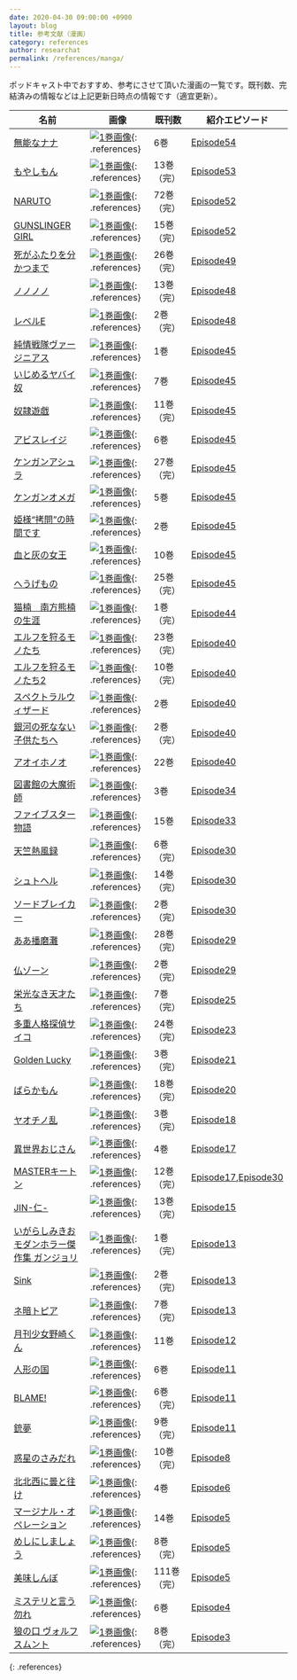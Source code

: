 ```yaml
---
date: 2020-04-30 09:00:00 +0900
layout: blog
title: 参考文献（漫画）
category: references
author: researchat
permalink: /references/manga/
---
```


ポッドキャスト中でおすすめ、参考にさせて頂いた漫画の一覧です。既刊数、完結済みの情報などは上記更新日時点の情報です（適宜更新）。

|  名前  |  画像 | 既刊数 |  紹介エピソード|
| ------ | ----- | ---- |  ------------- |
|[無能なナナ](https://www.amazon.co.jp/gp/product/B074CHB743?tag=researchatf04-22)|[![1巻画像](https://images-fe.ssl-images-amazon.com/images/I/51JCzvs7azL._SY300_.jpg)](https://www.amazon.co.jp/gp/product/B074CHB743?tag=researchatf04-22){: .references}|6巻|[Episode54](https://researchat.fm/episode/54)|
|[もやしもん](https://www.amazon.co.jp/gp/product/B074CCTK2F?tag=researchatf04-22)|[![1巻画像](https://images-fe.ssl-images-amazon.com/images/I/51+yUZa5U3L._SY300_.jpg)](https://www.amazon.co.jp/gp/product/B074CCTK2F?tag=researchatf04-22){: .references}|13巻（完）|[Episode53](https://researchat.fm/episode/53)|
|[NARUTO](https://www.amazon.co.jp/gp/product/B07571D6J4?tag=researchatf04-22)|[![1巻画像](https://images-fe.ssl-images-amazon.com/images/I/61FgjQgUXSL._SY300_.jpg)](https://www.amazon.co.jp/gp/product/B07571D6J4?tag=researchatf04-22){: .references}|72巻（完）|[Episode52](https://researchat.fm/episode/52)|
|[GUNSLINGER GIRL](https://www.amazon.co.jp/gp/product/B0756YFNXQ?tag=researchatf04-22)|[![1巻画像](https://images-fe.ssl-images-amazon.com/images/I/51eaCw5fCxL._SY300_.jpg)](https://www.amazon.co.jp/gp/product/B0756YFNXQ?tag=researchatf04-22){: .references}|15巻（完）|[Episode52](https://researchat.fm/episode/52)|
|[死がふたりを分かつまで](https://www.amazon.co.jp/gp/product/B075LJNHK3?tag=researchatf04-22)|[![1巻画像](https://images-fe.ssl-images-amazon.com/images/I/61NpifnmNeL._SY300_.jpg)](https://www.amazon.co.jp/gp/product/B075LJNHK3?tag=researchatf04-22){: .references}|26巻（完）|[Episode49](https://researchat.fm/episode/49)|
|[ノノノノ](https://www.amazon.co.jp/gp/product/B074CKQN8G?tag=researchatf04-22)|[![1巻画像](https://images-fe.ssl-images-amazon.com/images/I/51OfIKcK7qL._SY300_.jpg)](https://www.amazon.co.jp/gp/product/B074CKQN8G?tag=researchatf04-22){: .references}|13巻（完）|[Episode48](https://researchat.fm/episode/48)|
|[レベルE](https://www.amazon.co.jp/gp/product/B074CK3FRP?tag=researchatf04-22)|[![1巻画像](https://images-fe.ssl-images-amazon.com/images/I/61keVsbUctL._SY300_.jpg)](https://www.amazon.co.jp/gp/product/B074CK3FRP?tag=researchatf04-22){: .references}|2巻（完）|[Episode48](https://researchat.fm/episode/48)|
|[純情戦隊ヴァージニアス](https://www.amazon.co.jp/dp/B07YG413G9?tag=researchatf04-22)|[![1巻画像](https://m.media-amazon.com/images/I/51W2VPMS3EL._SX260_.jpg)](https://www.amazon.co.jp/dp/B07YG413G9?tag=researchatf04-22){: .references}|1巻|[Episode45](https://researchat.fm/episode/45)|
|[いじめるヤバイ奴](https://www.amazon.co.jp/gp/product/B07XTRG6QS?tag=researchatf04-22)|[![1巻画像](https://images-fe.ssl-images-amazon.com/images/I/418ynl6gUmL._SY300_.jpg)](https://www.amazon.co.jp/gp/product/B07XTRG6QS?tag=researchatf04-22){: .references}|7巻|[Episode45](https://researchat.fm/episode/45)|
|[奴隷遊戯](https://www.amazon.co.jp/dp/B078MLWMPR?tag=researchatf04-22)|[![1巻画像](https://images-fe.ssl-images-amazon.com/images/I/61zAVPii3-L._SY300_.jpg)](https://www.amazon.co.jp/dp/B078MLWMPR?tag=researchatf04-22){: .references}|11巻（完）|[Episode45](https://researchat.fm/episode/45)|
|[アビスレイジ](https://www.amazon.co.jp/dp/B07PGK4N38?tag=researchatf04-22)|[![1巻画像](https://images-fe.ssl-images-amazon.com/images/I/51ahF9UtI-L._SY300_.jpg)](https://www.amazon.co.jp/dp/B07PGK4N38?tag=researchatf04-22){: .references}|6巻|[Episode45](https://researchat.fm/episode/45)|
|[ケンガンアシュラ](https://www.amazon.co.jp/dp/B08175TF3W?tag=researchatf04-22)|[![1巻画像](https://images-fe.ssl-images-amazon.com/images/I/51HY2HdGb0L._SY300_.jpg)](https://www.amazon.co.jp/dp/B08175TF3W?tag=researchatf04-22){: .references}|27巻（完）|[Episode45](https://researchat.fm/episode/45)|
|[ケンガンオメガ](https://www.amazon.co.jp/dp/B07VBYB4LN?tag=researchatf04-22)|[![1巻画像](https://images-fe.ssl-images-amazon.com/images/I/51TH-T04eEL._SY300_.jpg)](https://www.amazon.co.jp/dp/B07VBYB4LN?tag=researchatf04-22){: .references}|5巻|[Episode45](https://researchat.fm/episode/45)|
|[姫様“拷問”の時間です](https://www.amazon.co.jp/dp/B084Z5JWK5?tag=researchatf04-22)|[![1巻画像](https://images-fe.ssl-images-amazon.com/images/I/512D1pNSR8L._SY300_.jpg)](https://www.amazon.co.jp/dp/B084Z5JWK5?tag=researchatf04-22){: .references}|2巻|[Episode45](https://researchat.fm/episode/45)|
|[血と灰の女王](https://www.amazon.co.jp/dp/B074CKX3ZV?tag=researchatf04-22)|[![1巻画像](https://images-fe.ssl-images-amazon.com/images/I/51legA0x+TL._SY300_.jpg)](https://www.amazon.co.jp/dp/B074CKX3ZV?tag=researchatf04-22){: .references}|10巻|[Episode45](https://researchat.fm/episode/45)|
|[へうげもの](https://www.amazon.co.jp/dp/B074C5CFPL?tag=researchatf04-22)|[![1巻画像](https://images-fe.ssl-images-amazon.com/images/I/51ohSU13s7L._SY300_.jpg)](https://www.amazon.co.jp/dp/B074C5CFPL?tag=researchatf04-22){: .references}|25巻（完）|[Episode45](https://researchat.fm/episode/45)|
|[猫楠　南方熊楠の生涯](https://www.amazon.co.jp/dp/B00U24A6D0?tag=researchatf04-22)|[![1巻画像](https://m.media-amazon.com/images/I/51Pa0tk5UdL._SY346_.jpg)](https://www.amazon.co.jp/dp/B00U24A6D0?tag=researchatf04-22){: .references}|1巻（完）|[Episode44](https://researchat.fm/episode/44)|
|[エルフを狩るモノたち](https://www.amazon.co.jp/gp/product/B074C379D2?tag=researchatf04-22)|[![1巻画像](https://images-fe.ssl-images-amazon.com/images/I/61fcGHTbpeL._SY300_.jpg)](https://www.amazon.co.jp/gp/product/B074C379D2?tag=researchatf04-22){: .references}|23巻（完）|[Episode40](https://researchat.fm/episode/40)|
|[エルフを狩るモノたち2](https://www.amazon.co.jp/dp/B0749S9CJX?tag=researchatf04-22)|[![1巻画像](https://images-fe.ssl-images-amazon.com/images/I/61n2aeamHsL._SY300_.jpg)](https://www.amazon.co.jp/dp/B0749S9CJX?tag=researchatf04-22){: .references}|10巻（完）|[Episode40](https://researchat.fm/episode/40)|
|[スペクトラルウィザード](https://www.amazon.co.jp/dp/B07ZG5BJW6?tag=researchatf04-22)|[![1巻画像](https://images-fe.ssl-images-amazon.com/images/I/61E-sbLGZ9L._SY300_.jpg)](https://www.amazon.co.jp/dp/B07ZG5BJW6?tag=researchatf04-22){: .references}|2巻|[Episode40](https://researchat.fm/episode/40)|
|[銀河の死なない子供たちへ](https://www.amazon.co.jp/dp/B07J2T9MN1?tag=researchatf04-22)|[![1巻画像](https://images-fe.ssl-images-amazon.com/images/I/51+b4NyD5pL._SY300_.jpg)](https://www.amazon.co.jp/dp/B07J2T9MN1?tag=researchatf04-22){: .references}|2巻（完）|[Episode40](https://researchat.fm/episode/40)|
|[アオイホノオ](https://www.amazon.co.jp/dp/B07TYGDH16?tag=researchatf04-22)|[![1巻画像](https://images-fe.ssl-images-amazon.com/images/I/51NUEaloyfL._SY300_.jpg)](https://www.amazon.co.jp/dp/B07TYGDH16?tag=researchatf04-22){: .references}|22巻|[Episode40](https://researchat.fm/episode/40)|
|[図書館の大魔術師](https://www.amazon.co.jp/dp/B07MDWHKRV?tag=researchatf04-22)|[![1巻画像](https://images-fe.ssl-images-amazon.com/images/I/51+fweOsmhL._SY300_.jpg)](https://www.amazon.co.jp/dp/B07MDWHKRV?tag=researchatf04-22){: .references}|3巻|[Episode34](https://researchat.fm/episode/34)|
|[ファイブスター物語](https://www.amazon.co.jp/dp/404852996X?tag=researchatf04-22)|[![1巻画像](https://images-fe.ssl-images-amazon.com/images/I/51ZCKCP8WKL._SX218_BO1,204,203,200_QL40_ML2_.jpg)](https://www.amazon.co.jp/dp/404852996X?tag=researchatf04-22){: .references}|15巻|[Episode33](https://researchat.fm/episode/33)|
|[天竺熱風録](https://www.amazon.co.jp/dp/B0786ZXPQR?tag=researchatf04-22)|[![1巻画像](https://images-fe.ssl-images-amazon.com/images/I/61poE1gmrlL._SY300_.jpg)](https://www.amazon.co.jp/dp/B0786ZXPQR?tag=researchatf04-22){: .references}|6巻（完）|[Episode30](https://researchat.fm/episode/30)|
|[シュトヘル](https://www.amazon.co.jp/dp/B074CB1NPY?tag=researchatf04-22)|[![1巻画像](https://images-fe.ssl-images-amazon.com/images/I/51WdganiGQL._SY300_.jpg)](https://www.amazon.co.jp/dp/B074CB1NPY?tag=researchatf04-22){: .references}|14巻（完）|[Episode30](https://researchat.fm/episode/30)|
|[ソードブレイカー](https://www.amazon.co.jp/dp/B0753HMX2C?tag=researchatf04-22)|[![1巻画像](https://images-fe.ssl-images-amazon.com/images/I/61vtMME2s4L._SY300_.jpg)](https://www.amazon.co.jp/dp/B0753HMX2C?tag=researchatf04-22){: .references}|2巻（完）|[Episode30](https://researchat.fm/episode/30)|
|[ああ播磨灘](https://www.amazon.co.jp/dp/B074CJWP6V?tag=researchatf04-22)|[![1巻画像](https://images-fe.ssl-images-amazon.com/images/I/61BMl-WVXhL._SY300_.jpg)](https://www.amazon.co.jp/dp/B074CJWP6V?tag=researchatf04-22){: .references}|28巻（完）|[Episode29](https://researchat.fm/episode/29)|
|[仏ゾーン](https://www.amazon.co.jp/dp/4086186446?tag=researchatf04-22)|[![1巻画像](https://images-fe.ssl-images-amazon.com/images/I/51HazUfJxIL._SY291_BO1,204,203,200_QL40_ML2_.jpg)](https://www.amazon.co.jp/dp/4086186446?tag=researchatf04-22){: .references}|2巻（完）|[Episode29](https://researchat.fm/episode/29)|
|[栄光なき天才たち](https://www.amazon.co.jp/dp/B07DYGYBXN?tag=researchatf04-22)|[![1巻画像](https://images-fe.ssl-images-amazon.com/images/I/61lqHRVFivL._SY300_.jpg)](https://www.amazon.co.jp/dp/B07DYGYBXN?tag=researchatf04-22){: .references}|7巻（完）|[Episode25](https://researchat.fm/episode/25)|
|[多重人格探偵サイコ](https://www.amazon.co.jp/dp/B074C4C17C?tag=researchatf04-22)|[![1巻画像](https://images-fe.ssl-images-amazon.com/images/I/41xUmjgub9L._SY300_.jpg)](https://www.amazon.co.jp/dp/B074C4C17C?tag=researchatf04-22){: .references}|24巻（完）|[Episode23](https://researchat.fm/episode/23)|
|[Golden Lucky](https://www.amazon.co.jp/dp/B077L7MRT1?tag=researchatf04-22)|[![1巻画像](https://images-fe.ssl-images-amazon.com/images/I/41J7HfRFarL._SY300_.jpg)](https://www.amazon.co.jp/dp/B077L7MRT1?tag=researchatf04-22){: .references}|3巻（完）|[Episode21](https://researchat.fm/episode/21)|
|[ばらかもん](https://www.amazon.co.jp/dp/B074C75ZHY?tag=researchatf04-22)|[![1巻画像](https://images-fe.ssl-images-amazon.com/images/I/51GCoKLWLcL._SY300_.jpg)](https://www.amazon.co.jp/dp/B074C75ZHY?tag=researchatf04-22){: .references}|18巻（完）|[Episode20](https://researchat.fm/episode/20)|
|[ヤオチノ乱](https://www.amazon.co.jp/dp/B07XD6722J?tag=researchatf04-22)|[![1巻画像](https://images-fe.ssl-images-amazon.com/images/I/51UNuYk8O4L._SY300_.jpg)](https://www.amazon.co.jp/dp/B07XD6722J?tag=researchatf04-22){: .references}|3巻（完）|[Episode18](https://researchat.fm/episode/18)|
|[異世界おじさん](https://www.amazon.co.jp/gp/product/B07R8GQ8DZ?tag=researchatf04-22)|[![1巻画像](https://images-fe.ssl-images-amazon.com/images/I/51dGW4cxXoL._SY300_.jpg)](https://www.amazon.co.jp/gp/product/B07R8GQ8DZ?tag=researchatf04-22){: .references}|4巻|[Episode17](https://researchat.fm/episode/17)|
|[MASTERキートン](https://www.amazon.co.jp/dp/4091841619?tag=researchatf04-22?tag=researchatf04-22)|[![1巻画像](https://images-fe.ssl-images-amazon.com/images/I/516xPV-TduL._SY291_BO1,204,203,200_QL40_ML2_.jpg)](https://www.amazon.co.jp/dp/4091841619?tag=researchatf04-22?tag=researchatf04-22){: .references}|12巻（完）|[Episode17](https://researchat.fm/episode/17),[Episode30](https://researchat.fm/episode/30)|
|[JIN-仁-](https://www.amazon.co.jp/dp/B074CKW5SX?tag=researchatf04-22)|[![1巻画像](https://images-fe.ssl-images-amazon.com/images/I/51NrvrGRP2L._SY300_.jpg)](https://www.amazon.co.jp/dp/B074CKW5SX?tag=researchatf04-22){: .references}|13巻（完）|[Episode15](https://researchat.fm/episode/15)|
|[いがらしみきおモダンホラー傑作集 ガンジョリ](https://www.amazon.co.jp/dp/4091816657?tag=researchatf04-22)|[![1巻画像](https://images-fe.ssl-images-amazon.com/images/I/31dv1ebWPcL._BO1,204,203,200_QL40_ML2_.jpg)](https://www.amazon.co.jp/dp/4091816657?tag=researchatf04-22){: .references}|1巻（完）|[Episode13](https://researchat.fm/episode/13)|
|[Sink](https://www.amazon.co.jp/dp/B074CGML3K?tag=researchatf04-22)|[![1巻画像](https://images-fe.ssl-images-amazon.com/images/I/41AlNdxSjjL._SY300_.jpg)](https://www.amazon.co.jp/dp/B074CGML3K?tag=researchatf04-22){: .references}|2巻（完）|[Episode13](https://researchat.fm/episode/13)|
|[ネ暗トピア](https://www.amazon.co.jp/dp/B0756XHYG1?tag=researchatf04-22)|[![1巻画像](https://images-fe.ssl-images-amazon.com/images/I/61ZT2tQtHmL._PJku-sticker-v7,TopRight,0,-50._SY300_.jpg)](https://www.amazon.co.jp/dp/B0756XHYG1?tag=researchatf04-22){: .references}|7巻（完）|[Episode13](https://researchat.fm/episode/13)|
|[月刊少女野崎くん](https://www.amazon.co.jp/gp/product/B0749QC896?tag=researchatf04-22)|[![1巻画像](https://images-fe.ssl-images-amazon.com/images/I/51FdHi-8SPL._SY300_.jpg)](https://www.amazon.co.jp/gp/product/B0749QC896?tag=researchatf04-22){: .references}|11巻|[Episode12](https://researchat.fm/episode/12)|
|[人形の国](https://www.amazon.co.jp/dp/B079VWQVQ6?tag=researchatf04-22)|[![1巻画像](https://images-fe.ssl-images-amazon.com/images/I/51f6sGbXTuL._SY300_.jpg)](https://www.amazon.co.jp/dp/B079VWQVQ6?tag=researchatf04-22){: .references}|6巻|[Episode11](https://researchat.fm/episode/11)|
|[BLAME!](https://www.amazon.co.jp/dp/B07571PDR7?tag=researchatf04-22)|[![1巻画像](https://images-fe.ssl-images-amazon.com/images/I/51EgQDIQg3L._SY300_.jpg)](https://www.amazon.co.jp/dp/B07571PDR7?tag=researchatf04-22){: .references}|6巻（完）|[Episode11](https://researchat.fm/episode/11)|
|[銃夢](https://www.amazon.co.jp/dp/B074CMKXLT?tag=researchatf04-22)|[![1巻画像](https://images-fe.ssl-images-amazon.com/images/I/51KZl-sbINL._SY300_.jpg)](https://www.amazon.co.jp/dp/B074CMKXLT?tag=researchatf04-22){: .references}|9巻（完）|[Episode11](https://researchat.fm/episode/11)|
|[惑星のさみだれ](https://www.amazon.co.jp/dp/B074CLDMVX?tag=researchatf04-22)|[![1巻画像](https://images-fe.ssl-images-amazon.com/images/I/51Ypii3FQRL._SY300_.jpg)](https://www.amazon.co.jp/dp/B074CLDMVX?tag=researchatf04-22){: .references}|10巻（完）|[Episode8](https://researchat.fm/episode/8)|
|[北北西に曇と往け](https://www.amazon.co.jp/dp/B07BNZ86S2?tag=researchatf04-22)|[![1巻画像](https://images-fe.ssl-images-amazon.com/images/I/51l-i2ISEoL._SY300_.jpg)](https://www.amazon.co.jp/dp/B07BNZ86S2?tag=researchatf04-22){: .references}|4巻|[Episode6](https://researchat.fm/episode/6)|
|[マージナル・オペレーション](https://www.amazon.co.jp/dp/B074C8KNPT?tag=researchatf04-22)|[![1巻画像](https://images-fe.ssl-images-amazon.com/images/I/51mowBeDTML._SY300_.jpg)](https://www.amazon.co.jp/dp/B074C8KNPT?tag=researchatf04-22){: .references}|14巻|[Episode5](https://researchat.fm/episode/5)|
|[めしにしましょう](https://www.amazon.co.jp/dp/B074CF8CW6?tag=researchatf04-22)|[![1巻画像](https://images-fe.ssl-images-amazon.com/images/I/61ynUEX4n8L._SY300_.jpg)](https://www.amazon.co.jp/dp/B074CF8CW6?tag=researchatf04-22){: .references}|8巻（完）|[Episode5](https://researchat.fm/episode/5)|
|[美味しんぼ](https://www.amazon.co.jp/dp/B0758G1WG1?tag=researchatf04-22)|[![1巻画像](https://images-fe.ssl-images-amazon.com/images/I/51o-6MpUa3L._SY300_.jpg)](https://www.amazon.co.jp/dp/B0758G1WG1?tag=researchatf04-22){: .references}|111巻（完）|[Episode5](https://researchat.fm/episode/5)|
|[ミステリと言う勿れ](https://www.amazon.co.jp/dp/B07DX62VDZ?tag=researchatf04-22)|[![1巻画像](https://images-fe.ssl-images-amazon.com/images/I/51UppmsDhbL._SY300_.jpg)](https://www.amazon.co.jp/dp/B07DX62VDZ?tag=researchatf04-22){: .references}|6巻|[Episode4](https://researchat.fm/episode/4)|
|[狼の口 ヴォルフスムント](https://www.amazon.co.jp/dp/B074C2LTQR?tag=researchatf04-22)|[![1巻画像](https://images-fe.ssl-images-amazon.com/images/I/61zqNprvN6L._SY300_.jpg)](https://www.amazon.co.jp/dp/B074C2LTQR?tag=researchatf04-22){: .references}|8巻（完）|[Episode3](https://researchat.fm/episode/3)|
{: .references}
